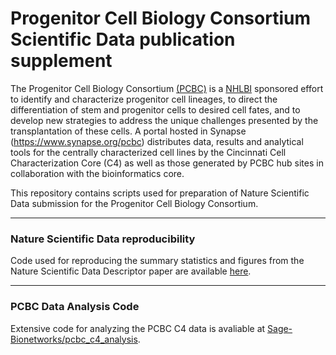 # Progenitor Cell Biology Consortium Scientific Data publication supplement

The Progenitor Cell Biology Consortium  [(PCBC)](http://www.progenitorcells.org/) is a [NHLBI](http://www.nhlbi.nih.gov/) sponsored effort to identify and characterize progenitor cell lineages, to direct the differentiation of stem and progenitor cells to desired cell fates, and to develop new strategies to address the unique challenges presented by the transplantation of these cells. A portal hosted in Synapse (https://www.synapse.org/pcbc) distributes data, results and analytical tools for the centrally characterized cell lines by the Cincinnati Cell Characterization Core (C4) as well as those generated by PCBC hub sites in collaboration with the bioinformatics core. 

This repository contains scripts used for preparation of Nature Scientific Data submission for the Progenitor Cell Biology Consortium.

-----
### Nature Scientific Data reproducibility
Code used for reproducing the summary statistics and figures from the Nature Scientific Data Descriptor paper are available [here](pcbcr-summaries.R).

-----
### PCBC Data Analysis Code
Extensive code for analyzing the PCBC C4 data is avaliable at [Sage-Bionetworks/pcbc_c4_analysis](https://www.github.com/Sage-Bionetworks/pcbc_c4_analysis).
